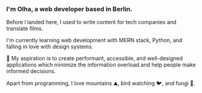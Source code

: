 ### I'm Olha, a web developer based in Berlin.

Before I landed here, I used to write content for tech companies and translate films.

I'm currently learning web development with MERN stack, Python, and falling in love with design systems.

🔭 My aspiration is to create performant, accessible, and well-designed applications which minimize the information overload and help people make informed decisions.

Apart from programming, I love mountains ⛰️, bird watching 🐦, and fungi 🍄.

